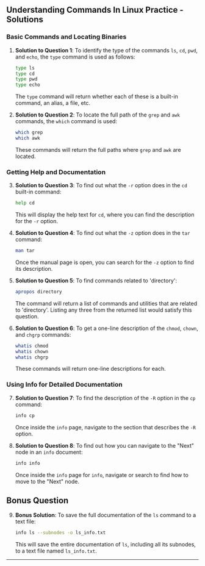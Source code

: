 ## Understanding Commands In Linux Practice - Solutions

### Basic Commands and Locating Binaries

1. **Solution to Question 1**: To identify the type of the commands `ls`, `cd`, `pwd`, and `echo`, the `type` command is used as follows:

   ```bash
   type ls
   type cd
   type pwd
   type echo
   ```

   The `type` command will return whether each of these is a built-in command, an alias, a file, etc.

2. **Solution to Question 2**: To locate the full path of the `grep` and `awk` commands, the `which` command is used:

   ```bash
   which grep
   which awk
   ```

   These commands will return the full paths where `grep` and `awk` are located.

### Getting Help and Documentation

3. **Solution to Question 3**: To find out what the `-r` option does in the `cd` built-in command:

   ```bash
   help cd
   ```

   This will display the help text for `cd`, where you can find the description for the `-r` option.

4. **Solution to Question 4**: To find out what the `-z` option does in the `tar` command:

   ```bash
   man tar
   ```

   Once the manual page is open, you can search for the `-z` option to find its description.

5. **Solution to Question 5**: To find commands related to 'directory':

   ```bash
   apropos directory
   ```

   The command will return a list of commands and utilities that are related to 'directory'. Listing any three from the returned list would satisfy this question.

6. **Solution to Question 6**: To get a one-line description of the `chmod`, `chown`, and `chgrp` commands:

   ```bash
   whatis chmod
   whatis chown
   whatis chgrp
   ```

   These commands will return one-line descriptions for each.

### Using Info for Detailed Documentation

7. **Solution to Question 7**: To find the description of the `-R` option in the `cp` command:

   ```bash
   info cp
   ```

   Once inside the `info` page, navigate to the section that describes the `-R` option.

8. **Solution to Question 8**: To find out how you can navigate to the "Next" node in an `info` document:

   ```bash
   info info
   ```

   Once inside the `info` page for `info`, navigate or search to find how to move to the "Next" node.

## Bonus Question

9. **Bonus Solution**: To save the full documentation of the `ls` command to a text file:

   ```bash
   info ls --subnodes -o ls_info.txt
   ```

   This will save the entire documentation of `ls`, including all its subnodes, to a text file named `ls_info.txt`.

---
